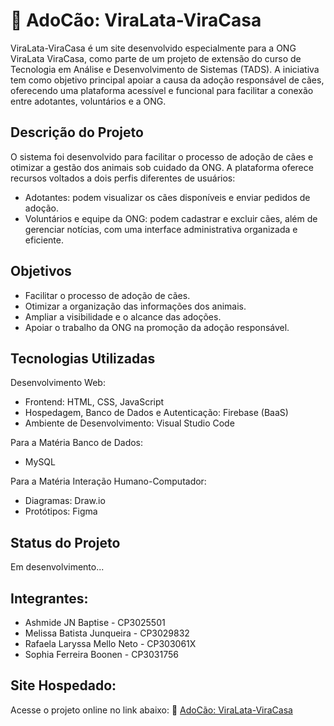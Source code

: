 # 🐶 AdoCão: ViraLata-ViraCasa 

ViraLata-ViraCasa é um site desenvolvido especialmente para a ONG ViraLata ViraCasa, como parte de um projeto de extensão do curso de Tecnologia em Análise e Desenvolvimento de Sistemas (TADS). A iniciativa tem como objetivo principal apoiar a causa da adoção responsável de cães, oferecendo uma plataforma acessível e funcional para facilitar a conexão entre adotantes, voluntários e a ONG.


## Descrição do Projeto

O sistema foi desenvolvido para facilitar o processo de adoção de cães e otimizar a gestão dos animais sob cuidado da ONG. A plataforma oferece recursos voltados a dois perfis diferentes de usuários:
- Adotantes: podem visualizar os cães disponíveis e enviar pedidos de adoção.
- Voluntários e equipe da ONG: podem cadastrar e excluir cães, além de gerenciar notícias, com uma interface administrativa organizada e eficiente.


## Objetivos
- Facilitar o processo de adoção de cães.
- Otimizar a organização das informações dos animais.
- Ampliar a visibilidade e o alcance das adoções.
- Apoiar o trabalho da ONG na promoção da adoção responsável.


## Tecnologias Utilizadas

Desenvolvimento Web:
- Frontend: HTML, CSS, JavaScript
- Hospedagem, Banco de Dados e Autenticação: Firebase (BaaS)
- Ambiente de Desenvolvimento: Visual Studio Code

Para a Matéria Banco de Dados:
- MySQL

Para a Matéria Interação Humano-Computador:
- Diagramas: Draw.io
- Protótipos: Figma


## Status do Projeto
Em desenvolvimento...


## Integrantes:
- Ashmide JN Baptise - CP3025501
- Melissa Batista Junqueira - CP3029832
- Rafaela Laryssa Mello Neto - CP303061X
- Sophia Ferreira Boonen - CP3031756


## Site Hospedado:

Acesse o projeto online no link abaixo:
🔗 [AdoCão: ViraLata-ViraCasa](https://viralata-viracasa-11b4d.web.app/)
